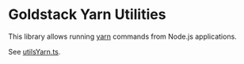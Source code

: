 # Goldstack Yarn Utilities

This library allows running [yarn](https://yarnpkg.com/) commands from Node.js applications.

See [utilsYarn.ts](https://github.com/goldstack/goldstack-lib/blob/master/packages/utils-yarn/src/utilsYarn.ts).
